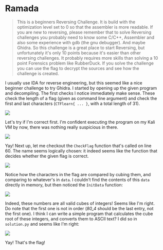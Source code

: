 # Ramada

> This is a beginners Reversing Challenge. It is build with the optimization level set to 0 so that the assembler is more readable. If you are new to reversing, please remember that to solve Reversing challenges you probably need to know some C/C++, Assembler and also some experience with gdb (the gnu debugger). And maybe Ghidra. So this challenge is a great place to start Reversing, but unfortunately it's only 10 points because it's easier than other reversing challenges. It probably requires more skills than solving a 10 point Forensics problem like RubberDuck. If you solve the challenge you can use the flag to decrypt the sources and see how the challenge is created.

I usually use IDA for reverse engineering, but this seemed like a nice beginner challenge to try Ghidra. I started by opening up the given program and decompiling. The first checks I notice immediately make sense. These check the length of a flag (given as command line argument) and check the first and last characters (`CTFlearn{ ... }`, with a total length of 31).

![](https://i.imgur.com/8DWzglj.png)

Let's try if I'm correct first. I'm confident executing the program on my Kali VM by now, there was nothing really suspicious in there.

![](https://i.imgur.com/fFyUkFn.png)

Yay! Next up, let me checkout the `CheckFlag` function that's called on line 60. The name seems logically chosen: it indeed seems like the function that decides whether the given flag is correct.

![](https://i.imgur.com/R5SGR1M.png)

Notice how the characters in the flag are compared by cubing them, and comparing to whatever's in `data`. I couldn't find the contents of this `data` directly in memory, but then noticed the `InitData` function:

![](https://i.imgur.com/X4p9RHn.png)

Indeed, these numbers are all valid cubes of integers! Seems like I'm right. Do note that the first one is not in order (*_80_4_* should be the last entry, not the first one). I think I can write a simple program that calculates the cube root of these integers, and converts them to ASCII text? I did so in `solution.py` and seems like I'm right:

![](https://imgur.com/zjsPWhB.png)

Yay! That's the flag!
